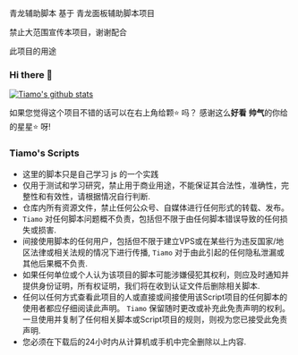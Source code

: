 青龙辅助脚本
基于 青龙面板辅助脚本项目

禁止大范围宣传本项目，谢谢配合

此项目的用途


### Hi there 👋
[![Tiamo's github stats](https://github-readme-stats.vercel.app/api?username=Ray-tiamo&show_icons=true)](https://github.com/Ray-tiamo)

如果您觉得这个项目不错的话可以在右上角给颗⭐ 吗？
感谢这么**好看** **帅气**的你给的星星⭐️ 呀!

### Tiamo's Scripts

* 这里的脚本只是自己学习 js 的一个实践
* 仅用于测试和学习研究，禁止用于商业用途，不能保证其合法性，准确性，完整性和有效性，请根据情况自行判断.
* 仓库内所有资源文件，禁止任何公众号、自媒体进行任何形式的转载、发布。
* `Tiamo` 对任何脚本问题概不负责，包括但不限于由任何脚本错误导致的任何损失或损害.
* 间接使用脚本的任何用户，包括但不限于建立VPS或在某些行为违反国家/地区法律或相关法规的情况下进行传播, `Tiamo` 对于由此引起的任何隐私泄漏或其他后果概不负责.
* 如果任何单位或个人认为该项目的脚本可能涉嫌侵犯其权利，则应及时通知并提供身份证明，所有权证明，我们将在收到认证文件后删除相关脚本.
* 任何以任何方式查看此项目的人或直接或间接使用该Script项目的任何脚本的使用者都应仔细阅读此声明。 `Tiamo` 保留随时更改或补充此免责声明的权利。一旦使用并复制了任何相关脚本或Script项目的规则，则视为您已接受此免责声明.
* 您必须在下载后的24小时内从计算机或手机中完全删除以上内容.
